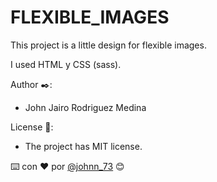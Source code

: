 # FLEXIBLE_IMAGES


This project is a little design for flexible images.

I used HTML y CSS (sass).

Author ✒️: 
- John Jairo Rodriguez Medina

License 📄: 
- The project has MIT license.

⌨️ con ❤️ por [@johnn_73](https://twitter.com/Johnn_73?t=WbbTl-IHtUrSklakbkztMg&s=08) 😊
